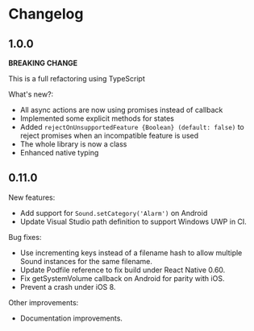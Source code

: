 # Changelog
## 1.0.0
**BREAKING CHANGE**

This is a full refactoring using TypeScript

What's new?:
- All async actions are now using promises instead of callback
- Implemented some explicit methods for states
- Added `rejectOnUnsupportedFeature {Boolean} (default: false)` to reject promises
 when an incompatible feature is used
- The whole library is now a class
- Enhanced native typing

## 0.11.0

New features:

- Add support for `Sound.setCategory('Alarm')` on Android
- Update Visual Studio path definition to support Windows UWP in CI.

Bug fixes:

- Use incrementing keys instead of a filename hash to allow multiple Sound
  instances for the same filename.
- Update Podfile reference to fix build under React Native 0.60.
- Fix getSystemVolume callback on Android for parity with iOS.
- Prevent a crash under iOS 8.

Other improvements:

- Documentation improvements.
